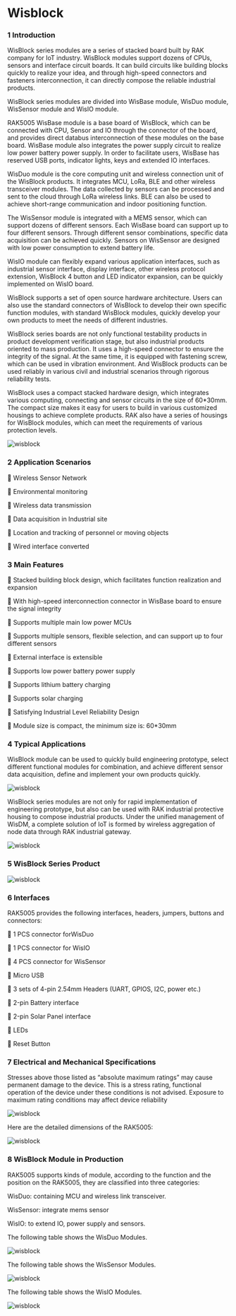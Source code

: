 # Wisblock

### 1 Introduction
WisBlock series modules are a series of stacked board built by RAK company
for IoT industry. WisBlock modules support dozens of CPUs, sensors and
interface circuit boards. It can build circuits like building blocks quickly to realize
your idea, and through high-speed connectors and fasteners interconnection, it
can directly compose the reliable industrial products. 

WisBlock series modules are divided into WisBase module, WisDuo module, WisSensor module and WisIO module. 

RAK5005 WisBase module is a base board of WisBlock, which can be
connected with CPU, Sensor and IO through the connector of the board, and
provides direct databus interconnection of these modules on the base board. WisBase module also integrates the power supply circuit to realize low power
battery power supply. In order to facilitate users, WisBase has reserved USB
ports, indicator lights, keys and extended IO interfaces. 

WisDuo module is the core computing unit and wireless connection unit of the
WisBlock products. It integrates MCU, LoRa, BLE and other wireless
transceiver modules. The data collected by sensors can be processed and sent
to the cloud through LoRa wireless links. BLE can also be used to achieve
short-range communication and indoor positioning function. 

The WisSensor module is integrated with a MEMS sensor, which can support
dozens of different sensors. Each WisBase board can support up to four
different sensors. Through different sensor combinations, specific data
acquisition can be achieved quickly. Sensors on WisSensor are designed with
low power consumption to extend battery life.

WisIO module can flexibly expand various application interfaces, such as
industrial sensor interface, display interface, other wireless protocol extension,
WisBlock
4
button and LED indicator expansion, can be quickly implemented on WisIO
board. 

WisBlock supports a set of open source hardware architecture. Users can also
use the standard connectors of WisBlock to develop their own specific function
modules, with standard WisBlock modules, quickly develop your own products
to meet the needs of different industries. 

WisBlock series boards are not only functional testability products in product
development verification stage, but also industrial products oriented to mass
production. It uses a high-speed connector to ensure the integrity of the signal. At the same time, it is equipped with fastening screw, which can be used in
vibration environment. And WisBlock products can be used reliably in various
civil and industrial scenarios through rigorous reliability tests. 

WisBlock uses a compact stacked hardware design, which integrates various
computing, connecting and sensor circuits in the size of 60*30mm. The
compact size makes it easy for users to build in various customized housings
to achieve complete products. RAK also have a series of housings for
WisBlock modules, which can meet the requirements of various protection
levels.

![wisblock](https://github.com/RAKWireless/Wisblock/blob/master/res/wisblock.png)


### 2 Application Scenarios
 Wireless Sensor Network

 Environmental monitoring

 Wireless data transmission

 Data acquisition in Industrial site

 Location and tracking of personnel or moving objects

 Wired interface converted 

### 3 Main Features
 Stacked building block design, which facilitates function realization and
expansion

 With high-speed interconnection connector in WisBase board to ensure the
signal integrity

 Supports multiple main low power MCUs

 Supports multiple sensors, flexible selection, and can support up to four
different sensors

 External interface is extensible

 Supports low power battery power supply

 Supports lithium battery charging

 Supports solar charging

 Satisfying Industrial Level Reliability Design

 Module size is compact, the minimum size is: 60*30mm

### 4 Typical Applications
WisBlock module can be used to quickly build engineering prototype, select
different functional modules for combination, and achieve different sensor data
acquisition, define and implement your own products quickly.

![wisblock](https://github.com/RAKWireless/Wisblock/blob/master/res/1.png)

WisBlock series modules are not only for rapid implementation of engineering
prototype, but also can be used with RAK industrial protective housing to
compose industrial products. Under the unified management of WisDM, a
complete solution of IoT is formed by wireless aggregation of node data
through RAK industrial gateway.

![wisblock](https://github.com/RAKWireless/Wisblock/blob/master/res/2.png)

### 5 WisBlock Series Product 

![wisblock](https://github.com/RAKWireless/Wisblock/blob/master/res/3.png)

### 6 Interfaces

RAK5005 provides the following interfaces, headers, jumpers, buttons and
connectors:

 1 PCS connector forWisDuo

 1 PCS connector for WisIO

 4 PCS connector for WisSensor

 Micro USB

 3 sets of 4-pin 2.54mm Headers (UART, GPIOS, I2C, power etc.) 

 2-pin Battery interface

 2-pin Solar Panel interface

 LEDs

 Reset Button

### 7 Electrical and Mechanical Specifications

Stresses above those listed as “absolute maximum ratings” may cause
permanent damage to the device. This is a stress rating, functional operation of
the device under these conditions is not advised. Exposure to maximum rating
conditions may affect device reliability

![wisblock](https://github.com/RAKWireless/Wisblock/blob/master/res/4.png)

Here are the detailed dimensions of the RAK5005:

![wisblock](https://github.com/RAKWireless/Wisblock/blob/master/res/5.png)

### 8 WisBlock Module in Production

RAK5005 supports kinds of module, according to the function and the position on
the RAK5005, they are classified into three categories:

WisDuo: containing MCU and wireless link transceiver. 

WisSensor: integrate mems sensor

WisIO: to extend IO, power supply and sensors. 

The following table shows the WisDuo Modules.

![wisblock](https://github.com/RAKWireless/Wisblock/blob/master/res/6.png)

The following table shows the WisSensor Modules.

![wisblock](https://github.com/RAKWireless/Wisblock/blob/master/res/7.png)

The following table shows the WisIO Modules.

![wisblock](https://github.com/RAKWireless/Wisblock/blob/master/res/8.png)


